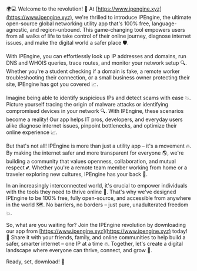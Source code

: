 🌍💻 Welcome to the revolution! 🚀 At [https://www.ipengine.xyz](https://www.ipengine.xyz), we're thrilled to introduce IPEngine, the ultimate open-source global networking utility app that's 100% free, language-agnostic, and region-unbound. This game-changing tool empowers users from all walks of life to take control of their online journey, diagnose internet issues, and make the digital world a safer place 🛡️.

With IPEngine, you can effortlessly look up IP addresses and domains, run DNS and WHOIS queries, trace routes, and monitor your network setup 🔍. Whether you're a student checking if a domain is fake, a remote worker troubleshooting their connection, or a small business owner protecting their site, IPEngine has got you covered 📈.

Imagine being able to identify suspicious IPs and detect scams with ease 💥. Picture yourself tracing the origin of malware attacks or identifying compromised devices in your network 🔍. With IPEngine, these scenarios become a reality! Our app helps IT pros, developers, and everyday users alike diagnose internet issues, pinpoint bottlenecks, and optimize their online experience 📈.

But that's not all! IPEngine is more than just a utility app – it's a movement 🔥. By making the internet safer and more transparent for everyone 🌎, we're building a community that values openness, collaboration, and mutual respect 💕. Whether you're a remote team member working from home or a traveler exploring new cultures, IPEngine has your back 📡.

In an increasingly interconnected world, it's crucial to empower individuals with the tools they need to thrive online 🌟. That's why we've designed IPEngine to be 100% free, fully open-source, and accessible from anywhere in the world 🗺️. No barriers, no borders – just pure, unadulterated freedom 💥.

So, what are you waiting for? Join the IPEngine revolution by downloading our app from [https://www.ipengine.xyz](https://www.ipengine.xyz) today! 📲 Share it with your friends, family, and online communities to help build a safer, smarter internet – one IP at a time 🔥. Together, let's create a digital landscape where everyone can thrive, connect, and grow 💪.

Ready, set, download! 🚀